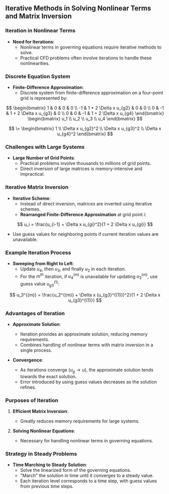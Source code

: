 ## Iterative Methods in Solving Nonlinear Terms and Matrix Inversion

### Iteration in Nonlinear Terms
- **Need for Iterations**:
  - Nonlinear terms in governing equations require iterative methods to solve.
  - Practical CFD problems often involve iterations to handle these nonlinearities.

### Discrete Equation System
- **Finite-Difference Approximation**:
  - Discrete system from finite-difference approximation on a four-point grid is represented by:

$$
\begin{bmatrix}
1 & 0 & 0 & 0 \\
-1 & 1 + 2 \Delta x u_{g2} & 0 & 0 \\
0 & -1 & 1 + 2 \Delta x u_{g3} & 0 \\
0 & 0 & -1 & 1 + 2 \Delta x u_{g4}
\end{bmatrix}
\begin{bmatrix}
u_1 \\
u_2 \\
u_3 \\
u_4
\end{bmatrix}
$$

$$
\=
\begin{bmatrix}
1 \\
\Delta x u_{g2}^2 \\
\Delta x u_{g3}^2 \\
\Delta x u_{g4}^2
\end{bmatrix}
$$

### Challenges with Large Systems
- **Large Number of Grid Points**:
  - Practical problems involve thousands to millions of grid points.
  - Direct inversion of large matrices is memory-intensive and impractical.

### Iterative Matrix Inversion
- **Iterative Scheme**:
  - Instead of direct inversion, matrices are inverted using iterative schemes.
  - **Rearranged Finite-Difference Approximation** at grid point $i$:

$$
u_i = \frac{u_{i-1} + \Delta x u_{gi}^2}{1 + 2 \Delta x u_{gi}}
$$

  - Use guess values for neighboring points if current iteration values are unavailable.

### Example Iteration Process
- **Sweeping from Right to Left**:
  - Update $u_4$, then $u_3$, and finally $u_2$ in each iteration.
  - For the $m^{th}$ iteration, if $u_4^{(m)}$ is unavailable for updating $u_3^{(m)}$, use guess value $u_{g3}^{(1)}$:

$$
u_3^{(m)} = \frac{u_2^{(m)} + \Delta x (u_{g3}^{(1)})^2}{1 + 2 \Delta x u_{g3}^{(1)}}
$$

### Advantages of Iteration
- **Approximate Solution**:
  - Iteration provides an approximate solution, reducing memory requirements.
  - Combines handling of nonlinear terms with matrix inversion in a single process.

- **Convergence**:
  - As iterations converge ($u_g \to u$), the approximate solution tends towards the exact solution.
  - Error introduced by using guess values decreases as the solution refines.

### Purposes of Iteration
1. **Efficient Matrix Inversion**:
   - Greatly reduces memory requirements for large systems.

2. **Solving Nonlinear Equations**:
   - Necessary for handling nonlinear terms in governing equations.

### Strategy in Steady Problems
- **Time Marching to Steady Solution**:
  - Solve the linearized form of the governing equations.
  - "March" the solution in time until it converges to a steady value.
  - Each iteration level corresponds to a time step, with guess values from previous time steps.
